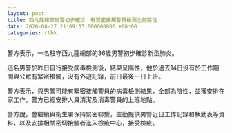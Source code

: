 ```yaml
---
layout: post
title: 西九龍總部男警初步確診　有緊密接觸警員檢測全部陰性
date: 2020-08-27 21:09:33.000000000 +08:00
categories: rthk
---
```


警方表示，一名駐守西九龍總部的36歲男警初步確診新型肺炎。

這名男警於昨日自行接受病毒檢測後，結果呈陽性，他於過去14日沒有於工作期間與公眾有緊密接觸，沒有外遊記錄，前日最後一日上班。

警方表示，與男警可能有緊密接觸警員的病毒檢測結果，全部為陰性，並獲安排在家工作，警方已經安排人員清潔及消毒警員的上班地點。

警方說，會繼續與衞生署保持緊密聯繫，主動提供男警近日工作記錄和執勤表等資料，以及安排相關密切接觸者進入檢疫中心，接受檢疫。
